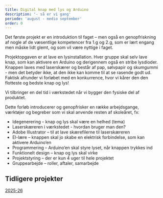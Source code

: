 ```yaml
---
title: Digital knap med lys og Arduino
description: '- så er vi gang'
periode: 'august - medio september'
order: 0
---
```

Det første projekt er en introduktion til faget – men også en genopfriskning af nogle af de væsentlige kompetencer fra 1.g og 2.g, som er lært engang men måske lidt glemt, og som vil være nyttige i faget.

Projektopgaven er at lave en lysinstallation. Hver gruppe skal selv lave knap, som kan aktivere en Arduino og derigennem også en stribe lysdioder. Knappen laves med laserskærer og består af pap, sølvpapir og skumgummi - men det betyder ikke, at den ikke kan komme til at se rasende godt ud. Faktisk afrunder vi forløbet med en konkurrence, hvor vi kårer den den flotteste og bedste knap og lys!

Vi tilbringer en del tid i værkstedet når vi bygger den fysiske del af produktet.

Dette forløb introducerer og genopfrisker en række arbejdsgange, værktøjer og begreber som vi skal anvende resten af skoleåret, fx: 

- Idegenerering – knap og lys skal være en helhed (tema)
- Laserskæreren i værkstedet - hvordan bruger man den?
- Adobe Illustrator – til at lave skærefilerne til laserskæreren
- El-lære – knappen skal jo skabe en elektrisk forbindelse, som kan aktivere Arduino’en
- Programmering – Arduino’en skal styre lyset, når knappen trykkes ind
- Funktionelt design – knap og lys skal virke
- Projektstyring – der er kun 4 uger til hele projektet
- Gruppearbejde – roller, aftaler, samarbejde


## Tidligere projekter

[2025-26](https://edueucnvs.sharepoint.com/sites/DDU/Class%20Materials/Forms/AllItems.aspx?id=%2Fsites%2FDDU%2FClass%20Materials%2Fdigital%2Dknap&p=true&ga=1)